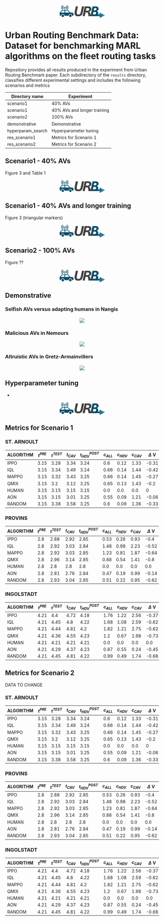 <p align="center">
  <img src="images/urb.png" align="center" width="30%"/>
</p>

# Urban Routing Benchmark Data: Dataset for benchmarking MARL algorithms on the fleet routing tasks

Repository provides all results produced in the experiment from Urban Routing Benchmark paper. Each subdirectory of the `results` directory, classifies different experimental settings and includes the following scenarios and metrics


| Directory name    | Experiment                  |
|-------------------|-----------------------------|
| scenario1         | 40% AVs                     |
| scenario1         | 40% AVs and longer training |
| scenario2         | 100% AVs                    |
| demonstrative     | Demonstrative               |
| hyperparam_search | Hyperparameter tuning       |
| res_scenario1     | Metrics for Scenario 1      |
| res_scenario2     | Metrics for Scenario 2      |

## Scenario1 - 40% AVs

Figure 3 and Table 1

<p align="center">
  <img src="images/urb.png" align="center" width="30%"/>
</p>

## Scenario1 - 40% AVs and longer training

Figure 3 (triangular markers)

<p align="center">
  <img src="images/urb.png" align="center" width="30%"/>
</p>

## Scenario2 - 100% AVs

Figure ??

<p align="center">
  <img src="images/urb.png" align="center" width="30%"/>
</p>

## Demonstrative

### Selfish AVs versus adapting humans in Nangis

<p align="center">
  <img src="demonstrative/nan_ipp_ada/plots/travel_times.png" align="center" width="50%"/>
</p>

### Malicious AVs in Nemours

<p align="center">
  <img src="demonstrative/nem_qmi_mal/plots/travel_times.png" align="center" width="50%"/>
</p>

### Altruistic AVs in Gretz-Armainvillers

<p align="center">
  <img src="demonstrative/gre_vdn_alt/plots/travel_times.png" align="center" width="50%"/>
</p>

## Hyperparameter tuning

-

<p align="center">
  <img src="images/urb.png" align="center" width="30%"/>
</p>

## Metrics for Scenario 1

### ST. ARNOULT

| ALGORITHM     | $t^{PRE}$  | $t^{TEST}$ | $t_{CAV}$ | $t_{HDV}^{POST}$ | $c_{ALL}$ | $c_{HDV}$ | $c_{CAV}$ | $\Delta$ V  | $\Delta$ L  | WR |
|---------------|--------|-------------|------|-----|------|------|------|-----|-----|----|
| IPPO          | 3.15   | 3.28        | 3.34 | 3.24| 0.6  | 0.12 | 1.33 | -0.31 | 0.05 | 0% |
| IQL           | 3.15   | 3.34        | 3.49 | 3.24| 0.66 | 0.14 | 1.44 | -0.42 | 0.08 | 0% |
| MAPPO         | 3.15   | 3.32        | 3.43 | 3.25| 0.66 | 0.14 | 1.45 | -0.27 | 0.08 | 0% |
| QMIX          | 3.15   | 3.2         | 3.12 | 3.25| 0.65 | 0.13 | 1.43 | -0.2  | 0.01 | 66% |
| HUMAN         | 3.15   | 3.15        | 3.15 | 3.15| 0.0  | 0.0  | 0.0  | 0     | 0.0  | 100% |
| AON           | 3.15   | 3.15        | 3.01 | 3.25| 0.55 | 0.09 | 1.21 | -0.06 | -0.0 | 100% |
| RANDOM        | 3.15   | 3.38        | 3.58 | 3.25| 0.6  | 0.09 | 1.36 | -0.33 | 0.1  | 0% |

### PROVINS

| ALGORITHM     | $t^{PRE}$  | $t^{TEST}$ | $t_{CAV}$ | $t_{HDV}^{POST}$ | $c_{ALL}$ | $c_{HDV}$ | $c_{CAV}$ | $\Delta$ V  | $\Delta$ L  | WR |
|---------------|--------|-------------|------|-----|------|------|------|-----|-----|----|
| IPPO          | 2.8    | 2.88        | 2.92 | 2.85| 0.53 | 0.26 | 0.93 | -0.4  | 0.03 | 0% |
| IQL           | 2.8    | 2.92        | 3.03 | 2.84| 1.48 | 0.98 | 2.23 | -0.52 | 0.06 | 0% |
| MAPPO         | 2.8    | 2.92        | 3.03 | 2.85| 1.23 | 0.81 | 1.87 | -0.64 | 0.06 | 0% |
| QMIX          | 2.8    | 2.96        | 3.14 | 2.85| 0.88 | 0.54 | 1.41 | -0.8  | 0.07 | 0% |
| HUMAN         | 2.8    | 2.8         | 2.8  | 2.8 | 0.0  | 0.0  | 0.0  | 0.0   | 0.0  | 100% |
| AON           | 2.8    | 2.81        | 2.76 | 2.84| 0.47 | 0.19 | 0.99 | -0.14 | -0.0 | 100% |
| RANDOM        | 2.8    | 2.93        | 3.04 | 2.85| 0.51 | 0.22 | 0.95 | -0.62 | 0.06 | 0% |

### INGOLSTADT

| ALGORITHM     | $t^{PRE}$  | $t^{TEST}$ | $t_{CAV}$ | $t_{HDV}^{POST}$ | $c_{ALL}$ | $c_{HDV}$ | $c_{CAV}$ | $\Delta$ V  | $\Delta$ L  | WR |
|---------------|--------|-------------|------|-----|------|------|------|-----|-----|----|
| IPPO          | 4.21   | 4.4         | 4.72 | 4.18| 1.76 | 1.22 | 2.56 | -0.37 | 0.07 | 0% |
| IQL           | 4.21   | 4.45        | 4.8  | 4.22| 1.68 | 1.08 | 2.59 | -0.62 | 0.07 | 0% |
| MAPPO         | 4.21   | 4.44        | 4.81 | 4.2 | 1.82 | 1.21 | 2.75 | -0.62 | 0.07 | 0% |
| QMIX          | 4.21   | 4.36        | 4.55 | 4.23| 1.2  | 0.67 | 1.98 | -0.73 | 0.02 | 0% |
| HUMAN         | 4.21   | 4.21        | 4.21 | 4.21| 0.0  | 0.0  | 0.0  | 0.0   | 0.0  | 100% |
| AON           | 4.21   | 4.29        | 4.37 | 4.23| 0.87 | 0.55 | 0.24 | -0.45 | -0.01| 0% |
| RANDOM        | 4.21   | 4.45        | 4.81 | 4.22| 0.99 | 0.49 | 1.74 | -0.68 | 0.07 | 0% |

## Metrics for Scenario 2 

DATA TO CHANGE

### ST. ARNOULT

| ALGORITHM     | $t^{PRE}$  | $t^{TEST}$ | $t_{CAV}$ | $t_{HDV}^{POST}$ | $c_{ALL}$ | $c_{HDV}$ | $c_{CAV}$ | $\Delta$ V  | $\Delta$ L  | WR |
|---------------|--------|-------------|------|-----|------|------|------|-----|-----|----|
| IPPO          | 3.15   | 3.28        | 3.34 | 3.24| 0.6  | 0.12 | 1.33 | -0.31 | 0.05 | 0% |
| IQL           | 3.15   | 3.34        | 3.49 | 3.24| 0.66 | 0.14 | 1.44 | -0.42 | 0.08 | 0% |
| MAPPO         | 3.15   | 3.32        | 3.43 | 3.25| 0.66 | 0.14 | 1.45 | -0.27 | 0.08 | 0% |
| QMIX          | 3.15   | 3.2         | 3.12 | 3.25| 0.65 | 0.13 | 1.43 | -0.2  | 0.01 | 66% |
| HUMAN         | 3.15   | 3.15        | 3.15 | 3.15| 0.0  | 0.0  | 0.0  | 0     | 0.0  | 100% |
| AON           | 3.15   | 3.15        | 3.01 | 3.25| 0.55 | 0.09 | 1.21 | -0.06 | -0.0 | 100% |
| RANDOM        | 3.15   | 3.38        | 3.58 | 3.25| 0.6  | 0.09 | 1.36 | -0.33 | 0.1  | 0% |

### PROVINS

| ALGORITHM     | $t^{PRE}$  | $t^{TEST}$ | $t_{CAV}$ | $t_{HDV}^{POST}$ | $c_{ALL}$ | $c_{HDV}$ | $c_{CAV}$ | $\Delta$ V  | $\Delta$ L  | WR |
|---------------|--------|-------------|------|-----|------|------|------|-----|-----|----|
| IPPO          | 2.8    | 2.88        | 2.92 | 2.85| 0.53 | 0.26 | 0.93 | -0.4  | 0.03 | 0% |
| IQL           | 2.8    | 2.92        | 3.03 | 2.84| 1.48 | 0.98 | 2.23 | -0.52 | 0.06 | 0% |
| MAPPO         | 2.8    | 2.92        | 3.03 | 2.85| 1.23 | 0.81 | 1.87 | -0.64 | 0.06 | 0% |
| QMIX          | 2.8    | 2.96        | 3.14 | 2.85| 0.88 | 0.54 | 1.41 | -0.8  | 0.07 | 0% |
| HUMAN         | 2.8    | 2.8         | 2.8  | 2.8 | 0.0  | 0.0  | 0.0  | 0.0   | 0.0  | 100% |
| AON           | 2.8    | 2.81        | 2.76 | 2.84| 0.47 | 0.19 | 0.99 | -0.14 | -0.0 | 100% |
| RANDOM        | 2.8    | 2.93        | 3.04 | 2.85| 0.51 | 0.22 | 0.95 | -0.62 | 0.06 | 0% |

### INGOLSTADT

| ALGORITHM     | $t^{PRE}$  | $t^{TEST}$ | $t_{CAV}$ | $t_{HDV}^{POST}$ | $c_{ALL}$ | $c_{HDV}$ | $c_{CAV}$ | $\Delta$ V  | $\Delta$ L  | WR |
|---------------|--------|-------------|------|-----|------|------|------|-----|-----|----|
| IPPO          | 4.21   | 4.4         | 4.72 | 4.18| 1.76 | 1.22 | 2.56 | -0.37 | 0.07 | 0% |
| IQL           | 4.21   | 4.45        | 4.8  | 4.22| 1.68 | 1.08 | 2.59 | -0.62 | 0.07 | 0% |
| MAPPO         | 4.21   | 4.44        | 4.81 | 4.2 | 1.82 | 1.21 | 2.75 | -0.62 | 0.07 | 0% |
| QMIX          | 4.21   | 4.36        | 4.55 | 4.23| 1.2  | 0.67 | 1.98 | -0.73 | 0.02 | 0% |
| HUMAN         | 4.21   | 4.21        | 4.21 | 4.21| 0.0  | 0.0  | 0.0  | 0.0   | 0.0  | 100% |
| AON           | 4.21   | 4.29        | 4.37 | 4.23| 0.87 | 0.55 | 0.24 | -0.45 | -0.01| 0% |
| RANDOM        | 4.21   | 4.45        | 4.81 | 4.22| 0.99 | 0.49 | 1.74 | -0.68 | 0.07 | 0% |

